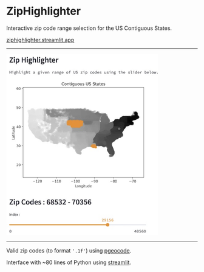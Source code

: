 # ZipHighlighter
Interactive zip code range selection for the US Contiguous States.

[ziphighlighter.streamlit.app](https://ziphighlighter.streamlit.app)

---

[<img src="images/2409-ziphighlighter-01.jpg" width=400px>](https://ziphighlighter.streamlit.app)

---

Valid zip codes (to format ``` '.1f' ```) using [pgeocode](https://pypi.org/project/pgeocode/).

Interface with ~80 lines of Python using [streamlit](https://streamlit.io).



